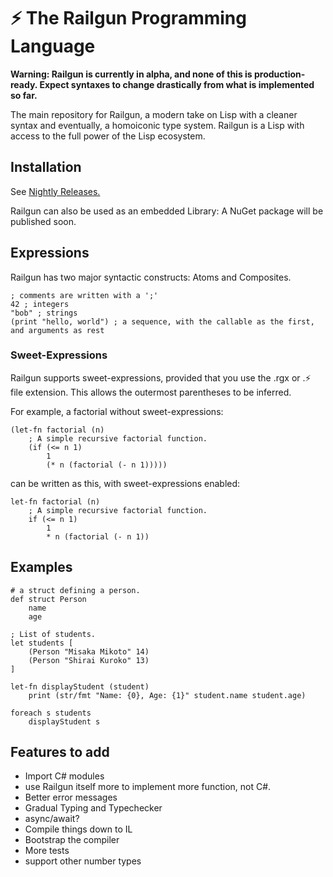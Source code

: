 ﻿# ⚡ The Railgun Programming Language

**Warning: Railgun is currently in alpha, and none of this is production-ready. Expect syntaxes to change drastically from what is implemented so far.**

The main repository for Railgun, a modern take on Lisp with a cleaner syntax and eventually, a homoiconic type system. Railgun is a Lisp with access to the full power of the Lisp ecosystem.

## Installation
See [Nightly Releases.](https://github.com/Academy-City/Railgun/releases/tag/nightly)

Railgun can also be used as an embedded Library: A NuGet package will be published soon.

## Expressions
Railgun has two major syntactic constructs: Atoms and Composites.

```rg
; comments are written with a ';'
42 ; integers
"bob" ; strings
(print "hello, world") ; a sequence, with the callable as the first, and arguments as rest
```

### Sweet-Expressions
Railgun supports sweet-expressions, provided that you use the .rgx or .⚡ file extension. This allows the outermost parentheses to be inferred.

For example, a factorial without sweet-expressions:

```rg
(let-fn factorial (n)
    ; A simple recursive factorial function.
    (if (<= n 1)
        1
        (* n (factorial (- n 1)))))
```

can be written as this, with sweet-expressions enabled:
```rg
let-fn factorial (n)
    ; A simple recursive factorial function.
    if (<= n 1)
        1
        * n (factorial (- n 1))
```

## Examples

```rg
# a struct defining a person.
def struct Person
    name
    age

; List of students.
let students [
    (Person "Misaka Mikoto" 14)
    (Person "Shirai Kuroko" 13)
]

let-fn displayStudent (student)
    print (str/fmt "Name: {0}, Age: {1}" student.name student.age)

foreach s students
    displayStudent s
```

## Features to add

- Import C# modules
- use Railgun itself more to implement more function, not C#.
- Better error messages
- Gradual Typing and Typechecker
- async/await?
- Compile things down to IL
- Bootstrap the compiler
- More tests
- support other number types
